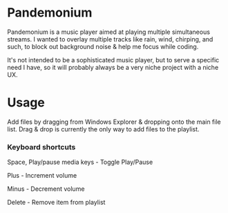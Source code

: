 # Pandemonium
Pandemonium is a music player aimed at playing multiple simultaneous streams. I wanted to overlay multiple tracks like rain, wind, chirping, and such, to block out background noise &amp; help me focus while coding.

It's not intended to be a sophisticated music player, but to serve a specific need I have, so it will probably always be a very niche project with a niche UX.

# Usage
Add files by dragging from Windows Explorer &amp; dropping onto the main file list.
Drag &amp; drop is currently the only way to add files to the playlist.

### Keyboard shortcuts
Space, Play/pause media keys  - Toggle Play/Pause

Plus                          - Increment volume

Minus                         - Decrement volume

Delete                        - Remove item from playlist

